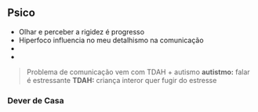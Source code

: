 ## Psico
- Olhar e perceber a rigidez é progresso
- Hiperfoco influencia no meu detalhismo na comunicação
- 
- 

> Problema de comunicação vem com TDAH + autismo
> **autistmo:** falar é estressante
> **TDAH:** criança interor quer fugir do estresse


### Dever de Casa



